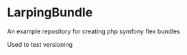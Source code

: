 # LarpingBundle
An example repository for creating php symfony flex bundles

Used to test versioning